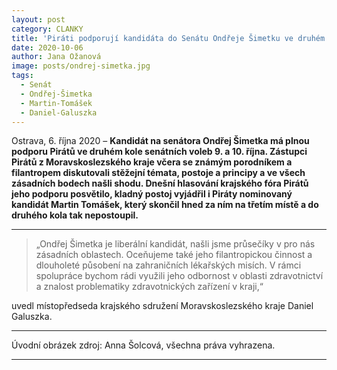 ```yaml
---
layout: post
category: CLANKY
title: 'Piráti podporují kandidáta do Senátu Ondřeje Šimetku ve druhém kole senátních voleb'
date: 2020-10-06
author: Jana Ožanová
image: posts/ondrej-simetka.jpg
tags:
  - Senát
  - Ondřej-Šimetka
  - Martin-Tomášek
  - Daniel-Galuszka
---
```

Ostrava, 6. října 2020 – **Kandidát na senátora Ondřej Šimetka má plnou podporu Pirátů ve druhém kole senátních voleb 9. a 10. října. Zástupci Pirátů z Moravskoslezského kraje včera se známým porodníkem a filantropem diskutovali stěžejní témata, postoje a principy a ve všech zásadních bodech našli shodu. Dnešní hlasování krajského fóra Pirátů jeho podporu posvětilo, kladný postoj vyjádřil i Piráty nominovaný kandidát Martin Tomášek, který skončil hned za ním na třetím místě a do druhého kola tak nepostoupil.**

<hr />

> „Ondřej Šimetka je liberální kandidát, našli jsme průsečíky v pro nás zásadních oblastech. Oceňujeme také jeho filantropickou činnost a dlouholeté působení na zahraničních lékařských misích. V rámci spolupráce bychom rádi využili jeho odbornost v oblasti zdravotnictví a znalost problematiky zdravotnických zařízení v kraji,“

uvedl místopředseda krajského sdružení Moravskoslezského kraje Daniel Galuszka.

---

Úvodní obrázek zdroj: Anna Šolcová, všechna práva vyhrazena.

- - -
